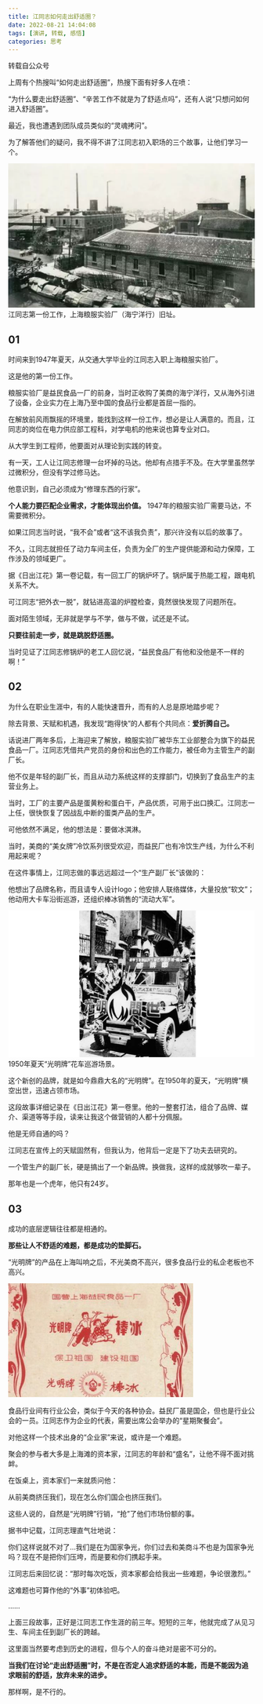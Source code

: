 ```yaml
---
title: 江同志如何走出舒适圈？
date: 2022-08-21 14:04:08
tags: [演讲, 转载, 感悟]
categories: 思考
---
```


转载自公众号

上周有个热搜叫“如何走出舒适圈”，热搜下面有好多人在喷：

“为什么要走出舒适圈”、“辛苦工作不就是为了舒适点吗”，还有人说“只想问如何进入舒适圈”。

最近，我也遭遇到团队成员类似的“灵魂拷问”。

为了解答他们的疑问，我不得不讲了江同志初入职场的三个故事，让他们学习一个。

<!--more-->

![01](/pictures/post/2022/08/01.png)
江同志第一份工作，上海粮服实验厂（海宁洋行）旧址。

## 01

时间来到1947年夏天，从交通大学毕业的江同志入职上海粮服实验厂。

这是他的第一份工作。

粮服实验厂是益民食品一厂的前身，当时正收购了美商的海宁洋行，又从海外引进了设备，企业实力在上海乃至中国的食品行业都是首屈一指的。

在解放前风雨飘摇的环境里，能找到这样一份工作，想必是让人满意的。而且，江同志的岗位在电力供应部工程科，对学电机的他来说也算专业对口。

从大学生到工程师，他要面对从理论到实践的转变。

有一天，工人让江同志修理一台坏掉的马达。他却有点措手不及。在大学里虽然学过微积分，但没有学过修马达。

他意识到，自己必须成为“修理东西的行家”。

**个人能力要匹配企业需求，才能体现出价值。** 1947年的粮服实验厂需要马达，不需要微积分。

如果江同志当时说，“我不会”或者“这不该我负责”，那兴许没有以后的故事了。

不久，江同志就担任了动力车间主任，负责为全厂的生产提供能源和动力保障，工作涉及的领域更广。

据《日出江花》第一卷记载，有一回工厂的锅炉坏了。锅炉属于热能工程，跟电机关系不大。

可江同志“把外衣一脱”，就钻进高温的炉膛检查，竟然很快发现了问题所在。

面对陌生领域，无非就是学与不学，做与不做，试还是不试。

**只要往前走一步，就是跳脱舒适圈。**

当时见证了江同志修锅炉的老工人回忆说，“益民食品厂有他和没他是不一样的啊！”

## 02

为什么在职业生涯中，有的人能快速晋升，而有的人总是原地踏步呢？

除去背景、天赋和机遇，我发现“跑得快”的人都有个共同点：**爱折腾自己。**

话说进厂两年多后，上海迎来了解放，粮服实验厂被华东工业部整合为旗下的益民食品一厂。江同志凭借共产党员的身份和出色的工作能力，被任命为主管生产的副厂长。

他不仅是年轻的副厂长，而且从动力系统这样的支撑部门，切换到了食品生产的主营业务上。

当时，工厂的主要产品是蛋黄粉和蛋白干，产品优质，可用于出口换汇。江同志一上任，很快恢复了因战乱中断的蛋类产品的生产。

可他依然不满足，他的想法是：要做冰淇淋。

当时，美商的“美女牌”冷饮系列很受欢迎，而益民厂也有冷饮生产线，为什么不利用起来呢？

在这件事情上，江同志做的事远远超过一个“生产副厂长”该做的：

他想出了品牌名称，而且请专人设计logo；他安排人联络媒体，大量投放“软文”；他动用大卡车沿街巡游，还组织棒冰销售的“流动大军”。

![02](/pictures/post/2022/08/02.jpeg)
1950年夏天“光明牌”花车巡游场景。

这个新创的品牌，就是如今鼎鼎大名的“光明牌”。在1950年的夏天，“光明牌”横空出世，迅速占领市场。

这段故事详细记录在《日出江花》第一卷里。他的一整套打法，组合了品牌、媒介、渠道等等手段，读来让我这个做营销的人都十分佩服。

他是无师自通的吗？

江同志在宣传上的天赋固然有，但我认为，他背后一定是下了功夫去研究的。

一个管生产的副厂长，硬是搞出了一个新品牌。换做我，这样的成就够吹一辈子。

那年也是一个虎年，他只有24岁。

## 03

成功的底层逻辑往往都是相通的。

**那些让人不舒适的难题，都是成功的垫脚石。**

“光明牌”的产品在上海叫响之后，不光美商不高兴，很多食品行业的私企老板也不高兴。

![03](/pictures/post/2022/08/03.png)


食品行业间有行业公会，类似于今天的各种协会。益民厂虽是国企，但也是行业公会的一员。江同志作为企业的代表，需要出席公会举办的“星期聚餐会”。

对他这样一个技术出身的“企业家”来说，或许是一个难题。

聚会的参与者大多是上海滩的资本家，江同志的年龄和“盛名”，让他不得不面对挑衅。

在饭桌上，资本家们一来就质问他：

从前美商挤压我们，现在怎么你们国企也挤压我们。

这些人说的，自然是“光明牌”行销，“抢”了他们市场份额的事。

据书中记载，江同志理直气壮地说：

你们这样说就不对了…我们是在为国家争光，你们过去和美商斗不也是为国家争光吗？现在不是把你们压垮，而是要和你们携起手来。

江同志后来回忆说：“那时每次吃饭，资本家都会给我出一些难题，争论很激烈。”

这难题也可算作他的“外事”初体验吧。

……

上面三段故事，正好是江同志工作生涯的前三年。短短的三年，他就完成了从见习生、车间主任到副厂长的跨越。

这里面当然要考虑到历史的进程，但与个人的奋斗绝对是密不可分的。

**当我们在讨论“走出舒适圈”时，不是在否定人追求舒适的本能，而是不能因为追求眼前的舒适，放弃未来的进步。**

那样啊，是不行的。